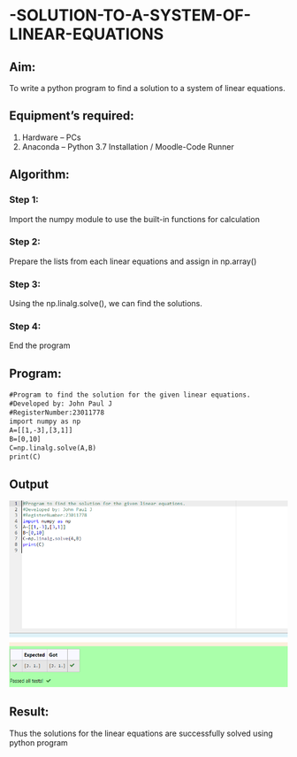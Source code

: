 # -SOLUTION-TO-A-SYSTEM-OF-LINEAR-EQUATIONS
## Aim:
To write a python program to find a solution to a system of linear equations.
## Equipment’s required:
1. 	Hardware – PCs
2. 	Anaconda – Python 3.7 Installation / Moodle-Code Runner
## Algorithm:
### Step 1: 
Import the numpy module to use the built-in functions for calculation
### Step 2: 
Prepare the lists from each linear equations and assign in np.array()
### Step 3: 
Using the np.linalg.solve(), we can find the solutions.
### Step 4: 
End the program
## Program:
```
#Program to find the solution for the given linear equations.
#Developed by: John Paul J
#RegisterNumber:23011778
import numpy as np
A=[[1,-3],[3,1]]
B=[0,10]
C=np.linalg.solve(A,B)
print(C)

```
## Output

![output](/img1.png)

## Result: 
Thus the solutions for the linear equations are successfully solved using python program

